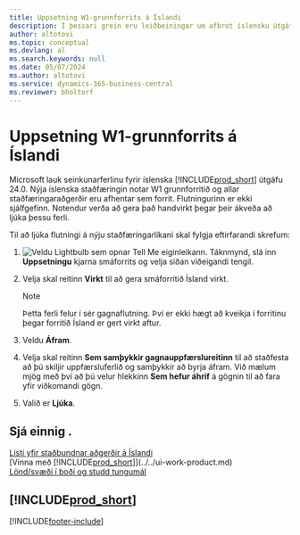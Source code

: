 ```yaml
---
title: Uppsetning W1-grunnforrits á Íslandi
description: Í þessari grein eru leiðbeiningar um afbrot íslensku útgáfunnar Dynamics 365 Business Central.
author: altotovi
ms.topic: conceptual
ms.devlang: al
ms.search.keywords: null
ms.date: 05/07/2024
ms.author: altotovi
ms.service: dynamics-365-business-central
ms.reviewer: bholtorf
---
```


# <a name="iceland-w1-core-app-setup"></a>Uppsetning W1-grunnforrits á Íslandi

Microsoft lauk seinkunarferlinu fyrir íslenska [!INCLUDE[prod_short](../../includes/prod_short.md)] útgáfu 24.0. Nýja íslenska staðfæringin notar W1 grunnforritið og allar staðfæringaraðgerðir eru afhentar sem forrit. Flutningurinn er ekki sjálfgefinn. Notendur verða að gera það handvirkt þegar þeir ákveða að ljúka þessu ferli.

Til að ljúka flutningi á nýju staðfæringarlíkani skal fylgja eftirfarandi skrefum:

1.  ![Veldu Lightbulb sem opnar Tell Me eiginleikann.](../../media/ui-search/search_small.png "Segðu mér hvað þú vilt gera") Táknmynd, slá inn **Uppsetningu** kjarna smáforrits og velja síðan viðeigandi tengil.
2. Velja skal reitinn **Virkt** til að gera smáforritið Ísland virkt.

    > [!NOTE]
    > Þetta ferli felur í sér gagnaflutning. Því er ekki hægt að kveikja í forritinu þegar forritið Ísland er gert virkt aftur.

3. Veldu **Áfram**.
4. Velja skal reitinn **Sem samþykkir gagnauppfærslureitinn** til að staðfesta að þú skiljir uppfærsluferlið og samþykkir að byrja áfram. Við mælum mjög með því að þú velur hlekkinn **Sem hefur áhrif** á gögnin til að fara yfir viðkomandi gögn.
5. Valið er **Ljúka**.

## <a name="see-also"></a>Sjá einnig .

[Listi yfir staðbundnar aðgerðir á Íslandi](iceland-local-functionality.md)  
[Vinna með [!INCLUDE[prod_short](../../includes/prod_short.md)]](../../ui-work-product.md)  
[Lönd/svæði í boði og studd tungumál](/dynamics365/business-central/dev-itpro/compliance/apptest-countries-and-translations)  

## [!INCLUDE[prod_short](../../includes/free_trial_md.md)]

[!INCLUDE[footer-include](../../includes/footer-banner.md)]
